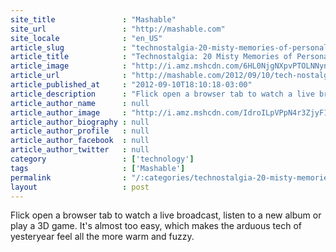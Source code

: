 ```yaml
---
site_title               : "Mashable"
site_url                 : "http://mashable.com"
site_locale              : "en_US"
article_slug             : "technostalgia-20-misty-memories-of-personal-computing"
article_title            : "Technostalgia: 20 Misty Memories of Personal Computing"
article_image            : "http://i.amz.mshcdn.com/6HL0NjgNXpvPTOLNNyndZedIOmc=/1200x627/2012%2F12%2F04%2F11%2Ftechnostalg.aLs.jpg"
article_url              : "http://mashable.com/2012/09/10/tech-nostalgia/"
article_published_at     : "2012-09-10T18:10:18-03:00"
article_description      : "Flick open a browser tab to watch a live broadcast, listen to a new album or play a 3D game. It's almost too easy, which makes the arduous tech of yesteryear feel all the more warm and fuzzy."
article_author_name      : null
article_author_image     : "http://i.amz.mshcdn.com/IdroILpVPpN4r3ZjyF1KLHF66Yw=/90x90/2016%2F07%2F14%2F92%2F201306259fMattSilverm.9c4bc.2d3ca.jpg"
article_author_biography : null
article_author_profile   : null
article_author_facebook  : null
article_author_twitter   : null
category                 : ['technology']
tags                     : ['Mashable']
permalink                : "/:categories/technostalgia-20-misty-memories-of-personal-computing/"
layout                   : post
---
```


Flick open a browser tab to watch a live broadcast, listen to a new album or play a 3D game. It's almost too easy, which makes the arduous tech of yesteryear feel all the more warm and fuzzy.
